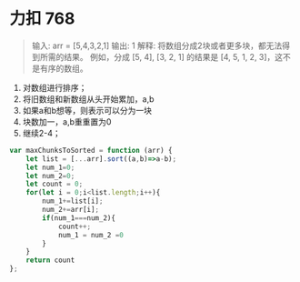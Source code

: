 # 力扣 768

> 输入: arr = [5,4,3,2,1]
输出: 1
解释:
将数组分成2块或者更多块，都无法得到所需的结果。
例如，分成 [5, 4], [3, 2, 1] 的结果是 [4, 5, 1, 2, 3]，这不是有序的数组。 

1. 对数组进行排序；
2. 将旧数组和新数组从头开始累加，a,b
3. 如果a和b想等，则表示可以分为一块
4. 块数加一，a,b重重置为0
5. 继续2-4；

```js
var maxChunksToSorted = function (arr) {
    let list = [...arr].sort((a,b)=>a-b);
    let num_1=0;
    let num_2=0;
    let count = 0;
    for(let i = 0;i<list.length;i++){
        num_1+=list[i];
        num_2+=arr[i];
        if(num_1===num_2){
            count++;
            num_1 = num_2 =0
        }
    }
    return count
};
```
